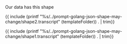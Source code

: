 

Our data has this shape

{{ include (printf "%s/../prompt-golang-json-shape-may-change/shape2.transcript" (templateFolder)) . | trim}}

{{ include (printf "%s/../prompt-golang-json-shape-may-change/shape1.transcript" (templateFolder)) . | trim}}
